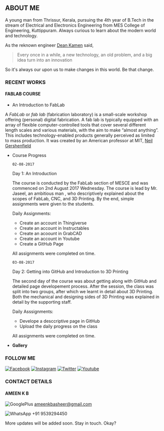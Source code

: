 ## ABOUT ME
A young man from Thrissur, Kerala, pursuing the 4th year of B.Tech in the stream of Electrical and Electronics Engineering from MES College of Engineering, Kuttippuram. Always curious to learn about the modern world and technology.

As the reknown engineer [Dean Kamen](https://en.wikipedia.org/wiki/Dean_Kamen) said, 
> Every once in a while, a new technology, an old problem, and a big idea turn into an innovation

So it's always our upon us to make changes in this world. Be that change. 

### RECENT WORKS
#### FABLAB COURSE
* An Introduction to FabLab

A *FabLab* or *fab lab* (fabrication laboratory) is a small-scale workshop offering (personal) digital fabrication. A fab lab is typically equipped with an array of flexible computer-controlled tools that cover several different length scales and various materials, with the aim to make “almost anything”. This includes technology-enabled products generally perceived as limited to mass production. It was created by an American professor at MIT, [Neil Gershenfield](https://en.wikipedia.org/wiki/Neil_Gershenfeld)

* Course Progress
  
  `02-08-2017`
  
  Day 1: An Introduction
  
  The course is conducted by the FabLab section of MESCE and was commenced on 2nd August 2017 Wednesday. The course is lead by Mr. Jaseel, an ambitious man , who descriptively explained about the scopes of FabLab, CNC, and 3D Printing. By the end, simple assignments were given to the students.
  
  Daily Assignments:
  - Create an account in Thingiverse
  - Create an account in Instructables
  - Create an acoount in GrabCAD
  - Create an account in Youtube
  - Create a GitHub Page
  
  All assignments were completed on time.
  
  `03-08-2017`
  
  Day 2: Getting into GitHub and Introduction to 3D Printing
  
  The second day of the course was about getting along with GitHub and detailed page developement process. After the session, the class was split into two groups, after which we learnt in detail about 3D Printing. Both the mechanical and designing sides of 3D Printing was explained in detail by the supporting staff. 
  
  Daily Asssignments:
  - Develope a desccriptive page in GitHub
  - Upload the daily progress on the class
  
  All assignments were completed on time.
  
* **Gallery**



### FOLLOW ME
[![Facebook](https://cdn1.iconfinder.com/data/icons/lumin-social-media-icons/512/Facebook-64.png)](https://facebook.com/ameintruztmi)
[![Instagram](https://cdn1.iconfinder.com/data/icons/lumin-social-media-icons/512/Instagram-64.png)](https://www.instagram.com/ameintruztmi)
[![Twitter](https://cdn1.iconfinder.com/data/icons/lumin-social-media-icons/512/Twitter-64.png)](https://twitter.com/AmeinTruztme)
[![Youtube](https://cdn1.iconfinder.com/data/icons/lumin-social-media-icons/512/youtube-64.png)](https://www.youtube.com/channel/UCh27FNyx4hxOgZCwAtZgn8g?view_as=subscriber)

### CONTACT DETAILS
#### AMEEN K B

![GooglePlus](https://cdn0.iconfinder.com/data/icons/most-usable-logos/120/google-24.png) ameenkbasheer@gmail.com

![WhatsApp](https://cdn0.iconfinder.com/data/icons/most-usable-logos/120/Whats_App-24.png) +91 9539294450

More updates will be added soon. Stay in touch.
Okay?

